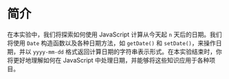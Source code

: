 # 简介

在本实验中，我们将探索如何使用 JavaScript 计算从今天起 `n` 天后的日期。我们将使用 `Date` 构造函数以及各种日期方法，如 `getDate()` 和 `setDate()`，来操作日期，并以 `yyyy-mm-dd` 格式返回计算日期的字符串表示形式。在本实验结束时，你将更好地理解如何在 JavaScript 中处理日期，并能够将这些知识应用于各种项目。
